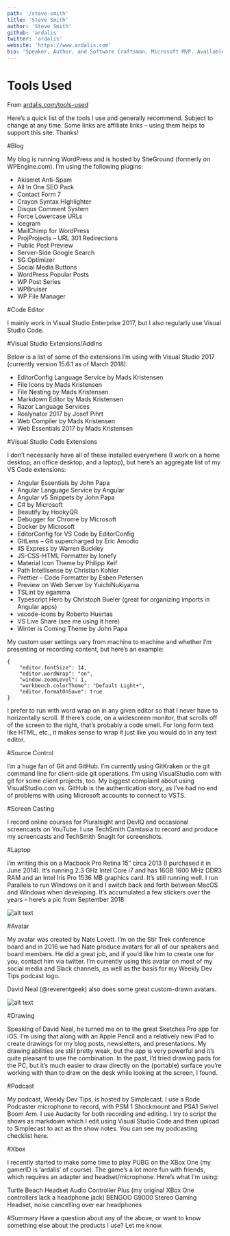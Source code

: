 ```yaml
---
path: '/steve-smith'
title: 'Steve Smith'
author: 'Steve Smith'
github: 'ardalis'
twitter: 'ardalis'
website: 'https://www.ardalis.com'
bio: 'Speaker, Author, and Software Craftsman. Microsoft MVP. Available for training / mentoring on DDD, ASPNET Core, and software quality.'
---
```


# Tools Used

From [ardalis.com/tools-used ](ardalis.com/tools-used)

Here’s a quick list of the tools I use and generally recommend. Subject to change at any time. Some links are affiliate links – using them helps to support this site. Thanks!

#Blog

My blog is running WordPress and is hosted by SiteGround (formerly on WPEngine.com). I’m using the following plugins:

- Akismet Anti-Spam
- All In One SEO Pack
- Contact Form 7
- Crayon Syntax Highlighter
- Disqus Comment System
- Force Lowercase URLs
- Icegram
- MailChimp for WordPress
- ProjProjects – URL 301 Redirections
- Public Post Preview
- Server-Side Google Search
- SG Optimizer
- Social Media Buttons
- WordPress Popular Posts
- WP Post Series
- WPBruiser
- WP File Manager

#Code Editor

I mainly work in Visual Studio Enterprise 2017, but I also regularly use Visual Studio Code.

#Visual Studio Extensions/AddIns

Below is a list of some of the extensions I’m using with Visual Studio 2017 (currently version 15.6.1 as of March 2018):

- EditorConfig Language Service by Mads Kristensen
- File Icons by Mads Kristensen
- File Nesting by Mads Kristensen
- Markdown Editor by Mads Kristensen
- Razor Language Services
- Roslynator 2017 by Josef Pihrt
- Web Compiler by Mads Kristensen
- Web Essentials 2017 by Mads Kristensen

#Visual Studio Code Extensions

I don’t necessarily have all of these installed everywhere (I work on a home desktop, an office desktop, and a laptop), but here’s an aggregate list of my VS Code extensions:

- Angular Essentials by John Papa
- Angular Language Service by Angular
- Angular v5 Snippets by John Papa
- C# by Microsoft
- Beautify by HookyQR
- Debugger for Chrome by Microsoft
- Docker by Microsoft
- EditorConfig for VS Code by EditorConfig
- GitLens – Git supercharged by Eric Amodio
- IIS Express by Warren Buckley
- JS-CSS-HTML Formatter by lonefy
- Material Icon Theme by Philipp Keif
- Path Intellisense by Christian Kohler
- Prettier – Code Formatter by Esben Petersen
- Preview on Web Server by YuichiNukiyama
- TSLint by egamma
- Typescript Hero by Christoph Bueler (great for organizing imports in Angular apps)
- vscode-icons by Roberto Huertas
- VS Live Share (see me using it here)
- Winter is Coming Theme by John Papa

My custom user settings vary from machine to machine and whether I’m presenting or recording content, but here’s an example:

```
{
    "editor.fontSize": 14,
    "editor.wordWrap": "on",
    "window.zoomLevel": 1,
    "workbench.colorTheme": "Default Light+",
    "editor.formatOnSave": true
}
```

I prefer to run with word wrap on in any given editor so that I never have to horizontally scroll. If there’s code, on a widescreen monitor, that scrolls off of the screen to the right, that’s probably a code smell. For long form text like HTML, etc., it makes sense to wrap it just like you would do in any text editor.

#Source Control

I’m a huge fan of Git and GitHub. I’m currently using GitKraken or the git command line for client-side git operations. I’m using VisualStudio.com with git for some client projects, too. My biggest complaint about using VisualStudio.com vs. GitHub is the authentication story, as I’ve had no end of problems with using Microsoft accounts to connect to VSTS.

#Screen Casting

I record online courses for Pluralsight and DevIQ and occasional screencasts on YouTube. I use TechSmith Camtasia to record and produce my screencasts and TechSmith SnagIt for screenshots.

#Laptop

I’m writing this on a Macbook Pro Retina 15″ circa 2013 (I purchased it in June 2014). It’s running 2.3 GHz Intel Core i7 and has 16GB 1600 MHz DDR3 RAM and an Intel Iris Pro 1536 MB graphics card. It’s still running well. I run Parallels to run Windows on it and I switch back and forth between MacOS and Windows when developing. It’s accumulated a few stickers over the years – here’s a pic from September 2018:

![alt text](http://ardalis.com/wp-content/uploads/2018/10/Laptop-2018-09-26.jpg 'Laptop')

#Avatar

My avatar was created by Nate Lovett. I’m on the Stir Trek conference board and in 2016 we had Nate produce avatars for all of our speakers and board members. He did a great job, and if you’d like him to create one for you, contact him via twitter. I’m currently using this avatar on most of my social media and Slack channels, as well as the basis for my Weekly Dev Tips podcast logo.

David Neal (@reverentgeek) also does some great custom-drawn avatars.

![alt text](https://ardalis.com/wp-content/uploads/2018/03/steve-smith-ardalis-200x200.jpg 'Avatar')

#Drawing

Speaking of David Neal, he turned me on to the great Sketches Pro app for iOS. I’m using that along with an Apple Pencil and a relatively new iPad to create drawings for my blog posts, newsletters, and presentations. My drawing abilities are still pretty weak, but the app is very powerful and it’s quite pleasant to use the combination. In the past, I’d tried drawing pads for the PC, but it’s much easier to draw directly on the (portable) surface you’re working with than to draw on the desk while looking at the screen, I found.

#Podcast

My podcast, Weekly Dev Tips, is hosted by Simplecast. I use a Rode Podcaster microphone to record, with PSM 1 Shockmount and PSA1 Swivel Boom Arm. I use Audacity for both recording and editing. I try to script the shows as markdown which I edit using Visual Studio Code and then upload to Simplecast to act as the show notes. You can see my podcasting checklist here.

#Xbox

I recently started to make some time to play PUBG on the XBox One (my gamerID is ‘ardalis’ of course). The game’s a lot more fun with friends, which requires an adapter and headset/microphone. Here’s what I’m using:

Turtle Beach Headset Audio Controller Plus (my original XBox One controllers lack a headphone jack)
BENGOO G9000 Stereo Gaming Headset, noise cancelling over ear headphones

#Summary
Have a question about any of the above, or want to know something else about the products I use? Let me know.
